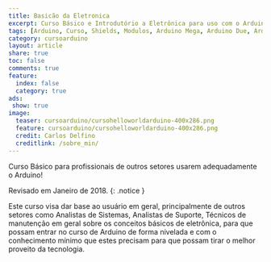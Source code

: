 ```yaml
---
title: Basicão da Eletronica
excerpt: Curso Básico e Introdutório a Eletrônica para uso com o Arduino
tags: [Arduino, Curso, Shields, Modulos, Arduino Mega, Arduino Due, Arduino Uno, Eletrônica, Eletrônica Anlógica, Eletrônica Digital]
category: cursoarduino
layout: article
share: true
toc: false 
comments: true
feature:
  index: false
  category: true
ads: 
 show: true
image:
  teaser: cursoarduino/cursohelloworldarduino-400x286.png
  feature: cursoarduino/cursohelloworldarduino-400x286.png
  credit: Carlos Delfino
  creditlink: /sobre_min/
---
```


Curso Básico para profissionais de outros setores usarem adequadamente o Arduino!

<!--more-->

Revisado em Janeiro de 2018.
{: .notice }

Este curso visa dar base ao usuário em geral, principalmente de outros setores como Analistas de Sistemas, Analistas de Suporte, Técnicos de manutenção em geral sobre os conceitos básicos de eletrônica, para que possam entrar no curso de Arduino de forma nivelada e com o conhecimento mínimo que estes precisam para que possam tirar o melhor proveito da tecnologia.
